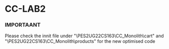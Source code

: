 # CC-LAB2
### IMPORTAANT
Please check the innit file under "\PES2UG22CS163\CC_Monolith\cart" and "\PES2UG22CS163\CC_Monolith\products" for the new optimised code
